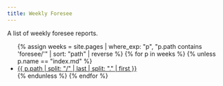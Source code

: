 ```yaml
---
title: Weekly Foresee
---
```


A list of weekly foresee reports.

<ul>
{% assign weeks = site.pages | where_exp: "p", "p.path contains 'foresee/'" | sort: "path" | reverse %}
{% for p in weeks %}
  {% unless p.name == "index.md" %}
  <li>
    <a href="{{ p.url | relative_url }}">{{ p.path | split: "/" | last | split: "." | first }}</a>
  </li>
  {% endunless %}
{% endfor %}
</ul>
